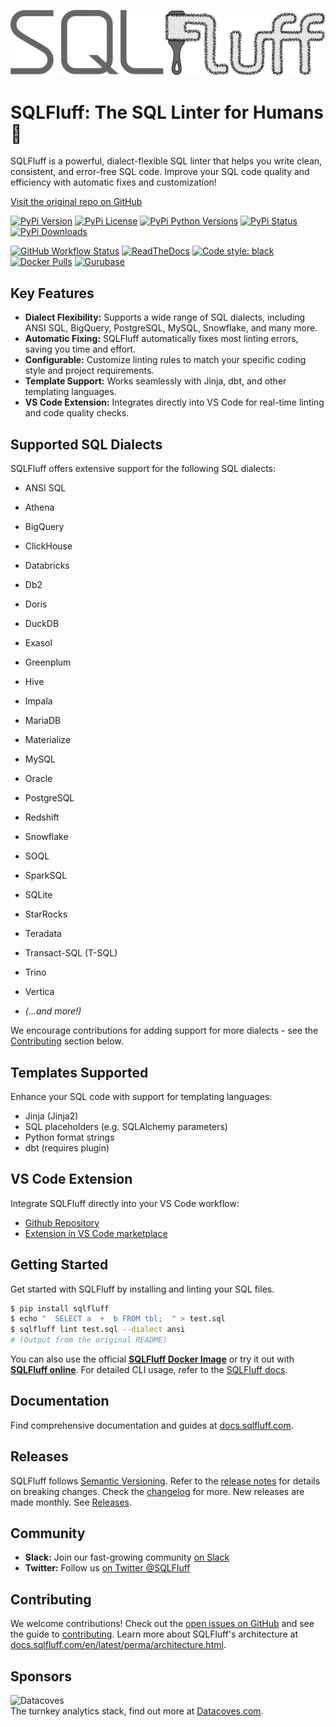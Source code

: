 <!-- SQLFluff Banner -->
![SQLFluff](https://raw.githubusercontent.com/sqlfluff/sqlfluff/main/images/sqlfluff-wide.png)

# SQLFluff: The SQL Linter for Humans 🚀

SQLFluff is a powerful, dialect-flexible SQL linter that helps you write clean, consistent, and error-free SQL code. Improve your SQL code quality and efficiency with automatic fixes and customization!

[Visit the original repo on GitHub](https://github.com/sqlfluff/sqlfluff)

[![PyPi Version](https://img.shields.io/pypi/v/sqlfluff.svg?style=flat-square&logo=PyPi)](https://pypi.org/project/sqlfluff/)
[![PyPi License](https://img.shields.io/pypi/l/sqlfluff.svg?style=flat-square)](https://pypi.org/project/sqlfluff/)
[![PyPi Python Versions](https://img.shields.io/pypi/pyversions/sqlfluff.svg?style=flat-square)](https://pypi.org/project/sqlfluff/)
[![PyPi Status](https://img.shields.io/pypi/status/sqlfluff.svg?style=flat-square)](https://pypi.org/project/sqlfluff/)
[![PyPi Downloads](https://img.shields.io/pypi/dm/sqlfluff?style=flat-square)](https://pypi.org/project/sqlfluff/)

[![GitHub Workflow Status](https://img.shields.io/github/actions/workflow/status/sqlfluff/sqlfluff/.github/workflows/ci-tests.yml?logo=github&style=flat-square)](https://github.com/sqlfluff/sqlfluff/actions/workflows/ci-tests.yml?query=branch%3Amain)
[![ReadTheDocs](https://img.shields.io/readthedocs/sqlfluff?style=flat-square&logo=Read%20the%20Docs)](https://sqlfluff.readthedocs.io)
[![Code style: black](https://img.shields.io/badge/code%20style-black-000000.svg?style=flat-square)](https://github.com/psf/black)
[![Docker Pulls](https://img.shields.io/docker/pulls/sqlfluff/sqlfluff?logo=docker&style=flat-square)](https://hub.docker.com/r/sqlfluff/sqlfluff)
[![Gurubase](https://img.shields.io/badge/Gurubase-Ask%20SQLFluff%20Guru-006BFF?style=flat-square)](https://gurubase.io/g/sqlfluff)

## Key Features

*   **Dialect Flexibility:** Supports a wide range of SQL dialects, including ANSI SQL, BigQuery, PostgreSQL, MySQL, Snowflake, and many more.
*   **Automatic Fixing:**  SQLFluff automatically fixes most linting errors, saving you time and effort.
*   **Configurable:** Customize linting rules to match your specific coding style and project requirements.
*   **Template Support:**  Works seamlessly with Jinja, dbt, and other templating languages.
*   **VS Code Extension:**  Integrates directly into VS Code for real-time linting and code quality checks.

## Supported SQL Dialects

SQLFluff offers extensive support for the following SQL dialects:

*   ANSI SQL
*   Athena
*   BigQuery
*   ClickHouse
*   Databricks
*   Db2
*   Doris
*   DuckDB
*   Exasol
*   Greenplum
*   Hive
*   Impala
*   MariaDB
*   Materialize
*   MySQL
*   Oracle
*   PostgreSQL
*   Redshift
*   Snowflake
*   SOQL
*   SparkSQL
*   SQLite
*   StarRocks
*   Teradata
*   Transact-SQL (T-SQL)
*   Trino
*   Vertica

  *   *(...and more!)*

We encourage contributions for adding support for more dialects - see the [Contributing](#contributing) section below.

## Templates Supported

Enhance your SQL code with support for templating languages:

*   Jinja (Jinja2)
*   SQL placeholders (e.g. SQLAlchemy parameters)
*   Python format strings
*   dbt (requires plugin)

## VS Code Extension

Integrate SQLFluff directly into your VS Code workflow:

*   [Github Repository](https://github.com/sqlfluff/vscode-sqlfluff)
*   [Extension in VS Code marketplace](https://marketplace.visualstudio.com/items?itemName=dorzey.vscode-sqlfluff)

## Getting Started

Get started with SQLFluff by installing and linting your SQL files.

```bash
$ pip install sqlfluff
$ echo "  SELECT a  +  b FROM tbl;  " > test.sql
$ sqlfluff lint test.sql --dialect ansi
# (Output from the original README)
```

You can also use the official [**SQLFluff Docker Image**](https://hub.docker.com/r/sqlfluff/sqlfluff) or try it out with [**SQLFluff online**](https://online.sqlfluff.com/).  For detailed CLI usage, refer to the [SQLFluff docs](https://docs.sqlfluff.com/en/stable/).

## Documentation

Find comprehensive documentation and guides at [docs.sqlfluff.com](https://docs.sqlfluff.com/en/stable/).

## Releases

SQLFluff follows [Semantic Versioning](https://semver.org/spec/v2.0.0.html).  Refer to the [release notes](https://docs.sqlfluff.com/en/latest/perma/releasenotes.html) for details on breaking changes. Check the [changelog](CHANGELOG.md) for more. New releases are made monthly. See [Releases](https://github.com/sqlfluff/sqlfluff/releases).

## Community

*   **Slack:** Join our fast-growing community [on Slack](https://join.slack.com/t/sqlfluff/shared_invite/zt-2qtu36kdt-OS4iONPbQ3aCz2DIbYJdWg)
*   **Twitter:** Follow us [on Twitter @SQLFluff](https://twitter.com/SQLFluff)

## Contributing

We welcome contributions!  Check out the [open issues on GitHub](https://github.com/sqlfluff/sqlfluff/issues) and see the guide to [contributing](CONTRIBUTING.md).  Learn more about SQLFluff's architecture at [docs.sqlfluff.com/en/latest/perma/architecture.html](https://docs.sqlfluff.com/en/latest/perma/architecture.html).

## Sponsors

<img src="images/datacoves.png" alt="Datacoves" width="150"/><br>
The turnkey analytics stack, find out more at [Datacoves.com](https://datacoves.com/).